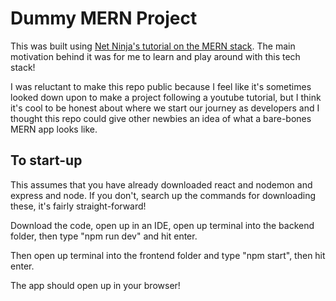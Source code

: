 # Dummy MERN Project
This was built using [Net Ninja's tutorial on the MERN stack]([https://www.example.com](https://youtu.be/98BzS5Oz5E4?si=k3D3Oxs3uPBSG8EU)). The main motivation behind it was for me to learn and play around
with this tech stack! 

I was reluctant to make this repo public because I feel like it's sometimes looked down upon to 
make a project following a youtube tutorial, but I think it's cool to be honest about where we start our journey as developers
and I thought this repo could give other newbies an idea of what a bare-bones MERN app looks like. 

## To start-up
This assumes that you have already downloaded react and nodemon and express and node. If you don't, search up the commands for downloading these, it's fairly straight-forward!

Download the code, open up in an IDE, open up terminal into the backend folder, then type "npm run dev" and hit enter.

Then open up terminal into the frontend folder and type "npm start", then hit enter.

The app should open up in your browser!


